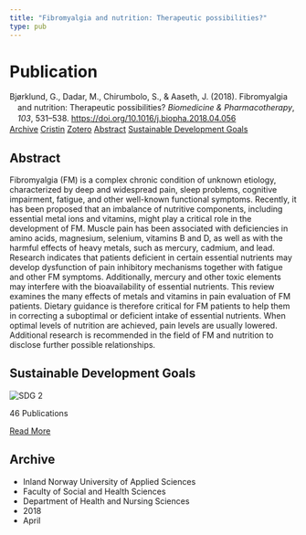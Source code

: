 ```yaml
---
title: "Fibromyalgia and nutrition: Therapeutic possibilities?"
type: pub
---
```

<h1>Publication</h1>
<article id="csl-bib-container-BK3E5SZF" class="csl-bib-container">
  <div class="csl-bib-body" style="line-height: 1.35; padding-left: 1em; text-indent:-1em;">
  <div class="csl-entry">Bj&#xF8;rklund, G., Dadar, M., Chirumbolo, S., &amp; Aaseth, J. (2018). Fibromyalgia and nutrition: Therapeutic possibilities? <i>Biomedicine &amp; Pharmacotherapy</i>, <i>103</i>, 531&#x2013;538. <a href="https://doi.org/10.1016/j.biopha.2018.04.056">https://doi.org/10.1016/j.biopha.2018.04.056</a></div>
</div>
  <div class="csl-bib-buttons">
    <a href="#taxonomy-article-BK3E5SZF" class="csl-bib-button">Archive</a>
    <a href="https://app.cristin.no/results/show.jsf?id=1581033" alt="Cristin URL" class="csl-bib-button">Cristin</a>
    <a href="http://zotero.org/groups/5022929/items/BK3E5SZF" alt="Zotero URL" class="csl-bib-button">Zotero</a>
    <a href="#abstract-article-BK3E5SZF" class="csl-bib-button">Abstract</a>
    <a href="#sdg-article-BK3E5SZF" class="csl-bib-button">Sustainable Development Goals</a>
  </div>
  <div id="csl-bib-meta-container-BK3E5SZF"></div>
</article>
<div id="csl-bib-meta-BK3E5SZF" class="csl-bib-meta">
  <article id="abstract-article-BK3E5SZF" class="abstract-article">
    <h1>Abstract</h1>
    Fibromyalgia (FM) is a complex chronic condition of unknown etiology, characterized by deep and widespread pain, sleep problems, cognitive impairment, fatigue, and other well-known functional symptoms. Recently, it has been proposed that an imbalance of nutritive components, including essential metal ions and vitamins, might play a critical role in the development of FM. Muscle pain has been associated with deficiencies in amino acids, magnesium, selenium, vitamins B and D, as well as with the harmful effects of heavy metals, such as mercury, cadmium, and lead. Research indicates that patients deficient in certain essential nutrients may develop dysfunction of pain inhibitory mechanisms together with fatigue and other FM symptoms. Additionally, mercury and other toxic elements may interfere with the bioavailability of essential nutrients. This review examines the many effects of metals and vitamins in pain evaluation of FM patients. Dietary guidance is therefore critical for FM patients to help them in correcting a suboptimal or deficient intake of essential nutrients. When optimal levels of nutrition are achieved, pain levels are usually lowered. Additional research is recommended in the field of FM and nutrition to disclose further possible relationships.
  </article>
  <article id="sdg-article-BK3E5SZF" class="sdg-article">
    <h1>Sustainable Development Goals</h1>
    <div class="sdg-container"><div id="sdg2" class="sdg">
<img src="{{< params subfolder >}}images/sdg/sdg02_en.png" class="image" alt="SDG 2">
<div class="sdg-overlay">
<p class="sdg-publication-count"><span>46</span> Publications</p>
<p><a href="https://sdgs.un.org/goals/goal2" class="sdg-read-more">Read More</a></p>
</div>
</div></div>
  </article>
  <article id="taxonomy-article-BK3E5SZF" class="taxonomy-article">
    <h1>Archive</h1>
    <ul>
      <li>Inland Norway University of Applied Sciences</li>
      <li>Faculty of Social and Health Sciences</li>
      <li>Department of Health and Nursing Sciences</li>
      <li>2018</li>
      <li>April</li>
    </ul>
  </article>
</div>

